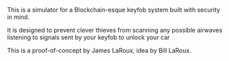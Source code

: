 This is a simulator for a Blockchain-esque keyfob system built with security in mind.

It is designed to prevent clever thieves from scanning any possible airwaves listening to signals sent by your keyfob to unlock your car

This is a proof-of-concept by James LaRoux, idea by Bill LaRoux.